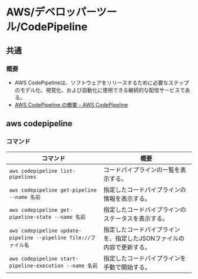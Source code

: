 # AWS/デベロッパーツール/CodePipeline

## 共通

### 概要

- AWS CodePipelineは、ソフトウェアをリリースするために必要なステップのモデル化、視覚化、および自動化に使用できる継続的な配信サービスである。
- [AWS CodePipeline の概要 - AWS CodePipeline](https://docs.aws.amazon.com/ja_jp/codepipeline/latest/userguide/welcome.html)

## aws codepipeline

### コマンド

| コマンド                                                     | 概要                                                         |
| ------------------------------------------------------------ | ------------------------------------------------------------ |
| `aws codepipeline list-pipelines`                            | コードパイプラインの一覧を表示する。                         |
| `aws codepipeline get-pipeline --name 名前`                  | 指定したコードパイプラインの情報を表示する。                 |
| `aws codepipeline get-pipeline-state --name 名前`            | 指定したコードパイプラインのステータスを表示する。           |
| `aws codepipeline update-pipeline --pipeline file://ファイル名` | 指定したコードパイプラインを、指定したJSONファイルの内容で更新する。 |
| `aws codepipeline start-pipeline-execution --name 名前`      | 指定したコードパイプラインを手動で開始する。                 |
